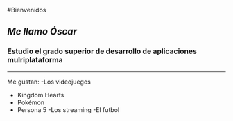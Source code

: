 #Bienvenidos
## *Me llamo Óscar*
### Estudio el grado superior de **desarrollo de aplicaciones mulriplataforma**
---
Me gustan:
-Los videojuegos
  - Kingdom Hearts
  - Pokémon
  - Persona 5
-Los streaming
-El futbol



<!--
**politoadnu-nob/politoadnu-nob** is a ✨ _special_ ✨ repository because its `README.md` (this file) appears on your GitHub profile.

Here are some ideas to get you started:

- 🔭 I’m currently working on ...
- 🌱 I’m currently learning ...
- 👯 I’m looking to collaborate on ...
- 🤔 I’m looking for help with ...
- 💬 Ask me about ...
- 📫 How to reach me: ...
- 😄 Pronouns: ...
- ⚡ Fun fact: ...
-->
